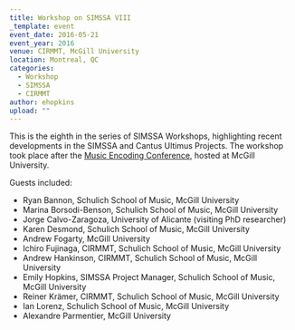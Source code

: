 ```yaml
---
title: Workshop on SIMSSA VIII
_template: event
event_date: 2016-05-21
event_year: 2016
venue: CIRMMT, McGill University
location: Montreal, QC
categories:
  - Workshop
  - SIMSSA
  - CIRMMT
author: ehopkins
upload: ""
---
```


This is the eighth in the series of SIMSSA Workshops, highlighting recent developments in the SIMSSA and Cantus Ultimus Projects. The workshop took place after the [Music Encoding Conference](http://music-encoding.org/community/conference/), hosted at McGill University.

Guests included:

- Ryan Bannon, Schulich School of Music, McGill University
- Marina Borsodi-Benson, Schulich School of Music, McGill University
- Jorge Calvo-Zaragoza, University of Alicante (visiting PhD researcher)
- Karen Desmond, Schulich School of Music, McGill University
- Andrew Fogarty, McGill University
- Ichiro Fujinaga, CIRMMT, Schulich School of Music, McGill University
- Andrew Hankinson, CIRMMT, Schulich School of Music, McGill University
- Emily Hopkins, SIMSSA Project Manager, Schulich School of Music, McGill University
- Reiner Krämer, CIRMMT, Schulich School of Music, McGill University
- Ian Lorenz, Schulich School of Music, McGill University
- Alexandre Parmentier, McGill University
